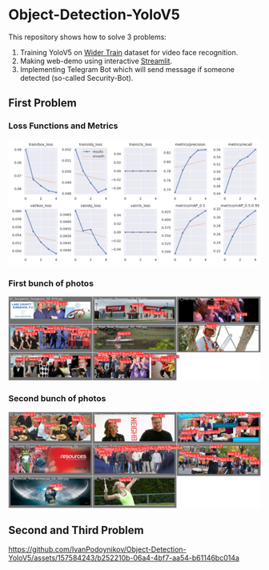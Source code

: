# Object-Detection-YoloV5
This repository shows how to solve 3 problems:  
1. Training YoloV5 on <a href="http://shuoyang1213.me/WIDERFACE/">Wider Train</a> dataset for video face recognition.
2. Making web-demo using interactive <a href="[http://shuoyang1213.me/WIDERFACE/](https://streamlit.io)https://streamlit.io">Streamlit</a>.
3. Implementing Telegram Bot which will send message if someone detected (so-called Security-Bot).
##  First Problem
### Loss Functions and Metrics
<img src="https://github.com/IvanPodoynikov/Object-Detection-YoloV5/blob/main/assets/results.png" >

### First bunch of photos
<img src="https://github.com/IvanPodoynikov/Object-Detection-YoloV5/blob/main/assets/pic_1.jpg" >

### Second bunch of photos
<img src="https://github.com/IvanPodoynikov/Object-Detection-YoloV5/blob/main/assets/pic_2.jpg" >

## Second and Third Problem
https://github.com/IvanPodoynikov/Object-Detection-YoloV5/assets/157584243/b252210b-06a4-4bf7-aa54-b61146bc014a
